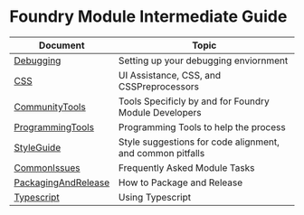 # Foundry Module Intermediate Guide

Document | Topic
------------ | -------------
[Debugging](Documentation/Debugging.md) | Setting up your debugging enviornment
[CSS](Documentation/Debugging.md) | UI Assistance, CSS, and CSSPreprocessors
[CommunityTools](Documentation/CommunityTools.md) | Tools Specificly by and for Foundry Module Developers
[ProgrammingTools](Documentation/ToolsAndIDEs.md) | Programming Tools to help the process
[StyleGuide](Documentation/Style.md) | Style suggestions for code alignment, and common pitfalls
[CommonIssues](Documentation/CommonDev.md) | Frequently Asked Module Tasks
[PackagingAndRelease](Documentation/PackagingAndRelease.md) | How to Package and Release
[Typescript](Documentation/Typescript.md) | Using Typescript
